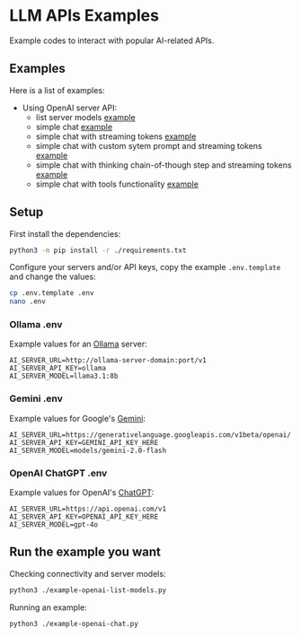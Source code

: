 # LLM APIs Examples
Example codes to interact with popular AI-related APIs.

## Examples
Here is a list of examples:

- Using OpenAI server API:
	- list server models [example](example-openai-list-models.py)
	- simple chat [example](example-openai-chat.py)
	- simple chat with streaming tokens [example](example-openai-chat-stream.py)
	- simple chat with custom sytem prompt and streaming tokens [example](example-openai-system-streaming.py)
	- simple chat with thinking chain-of-though step and streaming tokens [example](example-openai-thinking-stream.py)
	- simple chat with tools functionality [example](example-openai-tools.py)

## Setup

First install the dependencies:

```bash
python3 -m pip install -r ./requirements.txt
```

Configure your servers and/or API keys, copy the example `.env.template` and change the values: 
```bash
cp .env.template .env
nano .env
```

### Ollama .env
Example values for an [Ollama](https://ollama.com/) server:
```
AI_SERVER_URL=http://ollama-server-domain:port/v1
AI_SERVER_API_KEY=ollama
AI_SERVER_MODEL=llama3.1:8b
```

### Gemini .env
Example values for Google's [Gemini](https://ai.google.dev/gemini-api/docs/api-key):
```
AI_SERVER_URL=https://generativelanguage.googleapis.com/v1beta/openai/
AI_SERVER_API_KEY=GEMINI_API_KEY_HERE
AI_SERVER_MODEL=models/gemini-2.0-flash
```

### OpenAI ChatGPT .env
Example values for OpenAI's [ChatGPT](https://platform.openai.com/docs/api-reference/introduction):
```
AI_SERVER_URL=https://api.openai.com/v1
AI_SERVER_API_KEY=OPENAI_API_KEY_HERE
AI_SERVER_MODEL=gpt-4o
```

## Run the example you want

Checking connectivity and server models:
```bash
python3 ./example-openai-list-models.py
```

Running an example:
```bash
python3 ./example-openai-chat.py
```
